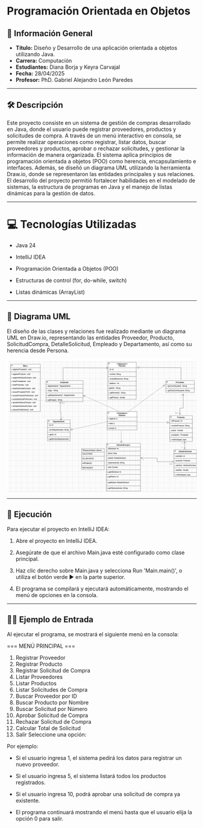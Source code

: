 
# Programación Orientada en Objetos

## 📌 Información General

- **Título:**  Diseño y Desarrollo de una aplicación orientada a objetos utilizando Java.
- **Carrera:** Computación
- **Estudiantes:** Diana Borja y Keyra Carvajal
- **Fecha:** 28/04/2025
- **Profesor:** PhD. Gabriel Alejandro León Paredes

---

## 🛠️ Descripción

Este proyecto consiste en un sistema de gestión de compras desarrollado en Java, donde el usuario puede registrar proveedores, productos y solicitudes de compra. A través de un menú interactivo en consola, se permite realizar operaciones como registrar, listar datos, buscar proveedores y productos, aprobar o rechazar solicitudes, y gestionar la información de manera organizada. El sistema aplica principios de programación orientada a objetos (POO) como herencia, encapsulamiento e interfaces. Además, se diseñó un diagrama UML utilizando la herramienta Draw.io, donde se representaron las entidades principales y sus relaciones. El desarrollo del proyecto permitió fortalecer habilidades en el modelado de sistemas, la estructura de programas en Java y el manejo de listas dinámicas para la gestión de datos.

---

# 💻 Tecnologías Utilizadas
- Java 24

- IntelliJ IDEA

- Programación Orientada a Objetos (POO)

- Estructuras de control (for, do-while, switch)

- Listas dinámicas (ArrayList)

---

## 🧩 Diagrama UML
El diseño de las clases y relaciones fue realizado mediante un diagrama UML en Draw.io, representando las entidades Proveedor, Producto, SolicitudCompra, DetalleSolicitud, Empleado y Departamento, así como su herencia desde Persona.

![Diagrama UML del Sistema](images/diagrama.png)

---


## 🚀 Ejecución

Para ejecutar el proyecto en IntelliJ IDEA:

1. Abre el proyecto en IntelliJ IDEA.

2. Asegúrate de que el archivo Main.java esté configurado como clase principal.

3. Haz clic derecho sobre Main.java y selecciona Run 'Main.main()', o utiliza el botón verde ▶️ en la parte superior.

4. El programa se compilará y ejecutará automáticamente, mostrando el menú de opciones en la consola.

---

## 🧑‍💻 Ejemplo de Entrada

Al ejecutar el programa, se mostrará el siguiente menú en la consola:

=== MENÚ PRINCIPAL ===
1. Registrar Proveedor
2. Registrar Producto
3. Registrar Solicitud de Compra
4. Listar Proveedores
5. Listar Productos
6. Listar Solicitudes de Compra
7. Buscar Proveedor por ID
8. Buscar Producto por Nombre
9. Buscar Solicitud por Número
10. Aprobar Solicitud de Compra
11. Rechazar Solicitud de Compra
12. Calcular Total de Solicitud
0. Salir
   Seleccione una opción:

Por ejemplo:

- Si el usuario ingresa 1, el sistema pedirá los datos para registrar un nuevo proveedor.

- Si el usuario ingresa 5, el sistema listará todos los productos registrados.

- Si el usuario ingresa 10, podrá aprobar una solicitud de compra ya existente.

- El programa continuará mostrando el menú hasta que el usuario elija la opción 0 para salir.